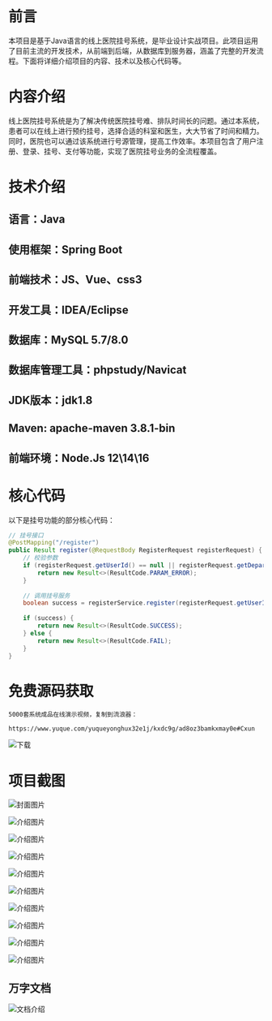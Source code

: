# 前言

本项目是基于Java语言的线上医院挂号系统，是毕业设计实战项目。此项目运用了目前主流的开发技术，从前端到后端，从数据库到服务器，涵盖了完整的开发流程。下面将详细介绍项目的内容、技术以及核心代码等。

# 内容介绍

线上医院挂号系统是为了解决传统医院挂号难、排队时间长的问题。通过本系统，患者可以在线上进行预约挂号，选择合适的科室和医生，大大节省了时间和精力。同时，医院也可以通过该系统进行号源管理，提高工作效率。本项目包含了用户注册、登录、挂号、支付等功能，实现了医院挂号业务的全流程覆盖。

# 技术介绍

## 语言：Java
## 使用框架：Spring Boot
## 前端技术：JS、Vue、css3
## 开发工具：IDEA/Eclipse
## 数据库：MySQL 5.7/8.0
## 数据库管理工具：phpstudy/Navicat
## JDK版本：jdk1.8
## Maven: apache-maven 3.8.1-bin
## 前端环境：Node.Js 12\14\16

# 核心代码

以下是挂号功能的部分核心代码：

```java
// 挂号接口
@PostMapping("/register")
public Result register(@RequestBody RegisterRequest registerRequest) {
    // 校验参数
    if (registerRequest.getUserId() == null || registerRequest.getDepartmentId() == null) {
        return new Result<>(ResultCode.PARAM_ERROR);
    }
    
    // 调用挂号服务
    boolean success = registerService.register(registerRequest.getUserId(), registerRequest.getDepartmentId());
    
    if (success) {
        return new Result<>(ResultCode.SUCCESS);
    } else {
        return new Result<>(ResultCode.FAIL);
    }
}
```

# 免费源码获取

```
5000套系统成品在线演示视频，复制到流浪器： 
```
```
https://www.yuque.com/yuqueyonghux32e1j/kxdc9g/ad8oz3bamkxmay0e#Cxun
```
![下载](https://img12.360buyimg.com/ddimg/jfs/t1/339687/11/1349/28408/68ad865fF412d7877/adaa650483a100f2.jpg)

# 项目截图

![封面图片](https://img11.360buyimg.com/ddimg/jfs/t1/321105/14/25579/122858/689dfaeaF80a44661/d216abd7fc2819a5.jpg)

![介绍图片](https://img14.360buyimg.com/ddimg/jfs/t1/319515/30/25174/45328/689dfacdFdf27251e/2a7b529a2cce0059.jpg)

![介绍图片](https://img10.360buyimg.com/ddimg/jfs/t1/317248/10/23423/65203/689dfacdF933d9f88/f7a18dea2a0fc953.jpg)

![介绍图片](https://img12.360buyimg.com/ddimg/jfs/t1/291654/26/26491/54753/689dfaceFe14775fd/642d627c722efbd7.jpg)

![介绍图片](https://img13.360buyimg.com/ddimg/jfs/t1/320061/13/25001/42024/689dfaceF561b3cc7/737939d17242fe24.jpg)

![介绍图片](https://img11.360buyimg.com/ddimg/jfs/t1/309271/11/26353/84982/689dfad0Ff589fcb6/a5b80b981177dc39.jpg)

![介绍图片](https://img14.360buyimg.com/ddimg/jfs/t1/321303/37/25589/31373/689dfad0F9540ba2c/1ab0614c798c4756.jpg)

![介绍图片](https://img12.360buyimg.com/ddimg/jfs/t1/317995/38/24653/66191/689dfad1Fe3d1d0b8/f4aac4ee242844ae.jpg)

![介绍图片](https://img13.360buyimg.com/ddimg/jfs/t1/326500/18/4620/70863/689dfad1F9ef58749/0aa54623efc92dde.jpg)

![介绍图片](https://img11.360buyimg.com/ddimg/jfs/t1/286849/34/24792/28487/689dfad2Faaaacb06/aaec398eaaa1cf18.jpg)


## 万字文档
![文档介绍](https://img14.360buyimg.com/ddimg/jfs/t1/338393/1/3576/156947/68b1ad0cF74dc525c/ff9cd6c574295685.jpg)
